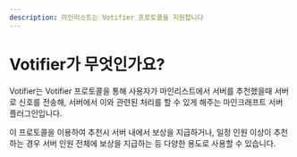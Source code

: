 ```yaml
---
description: 마인리스트는 Votifier 프로토콜을 지원합니다
---
```


# Votifier가 무엇인가요?

Votifier는 Votifier 프로토콜을 통해 사용자가 마인리스트에서 서버를 추천했을때 서버로 신호를 전송해, 서버에서 이와 관련된 처리를 할 수 있게 해주는 마인크래프트 서버 플러그인입니다.

이 프로토콜을 이용하여 추천시 서버 내에서 보상을 지급하거나, 일정 인원 이상이 추천하는 경우 서버 인원 전체에 보상을 지급하는 등 다양한 용도로 사용할 수 있습니다.
